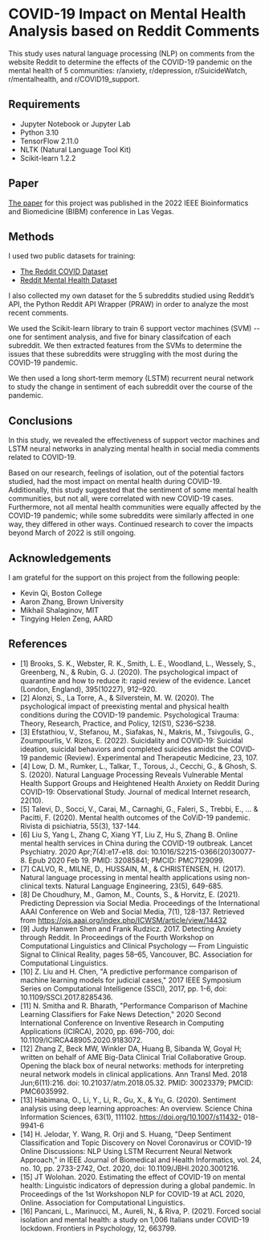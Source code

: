 # COVID-19 Impact on Mental Health Analysis based on Reddit Comments

This study uses natural language processing (NLP) on comments from the website Reddit to determine the effects of the COVID-19 pandemic on the mental health of 5 communities: r/anxiety, r/depression, r/SuicideWatch, r/mentalhealth, and r/COVID19_support.

## Requirements
- Jupyter Notebook or Jupyter Lab
- Python 3.10
- TensorFlow 2.11.0
- NLTK (Natural Language Tool Kit)
- Scikit-learn 1.2.2

## Paper
[The paper](https://ieeexplore.ieee.org/document/9995512) for this project was published in the 2022 IEEE Bioinformatics and Biomedicine (BIBM) conference in Las Vegas.

## Methods
I used two public datasets for training:
- [The Reddit COVID Dataset](https://socialgrep.com/datasets/the-reddit-covid-dataset)
- [Reddit Mental Health Dataset](https://zenodo.org/record/3941387#.ZBS-OezMJhG)

I also collected my own dataset for the 5 subreddits studied using Reddit’s API, the Python Reddit
API Wrapper (PRAW) in order to analyze the most recent comments.

We used the Scikit-learn library to train 6 support vector machines (SVM) -- one for sentiment analysis, and five for binary classifcation of each subreddit. We then extracted features from the SVMs to determine the issues that
these subreddits were struggling with the most during the
COVID-19 pandemic. 

We then used a long short-term memory
(LSTM) recurrent neural network to study the change in
sentiment of each subreddit over the course of the pandemic.

## Conclusions
In this study, we revealed the effectiveness of support
vector machines and LSTM neural networks in analyzing
mental health in social media comments related to COVID-19.

Based on our research, feelings of isolation, out of the potential
factors studied, had the most impact on mental health during
COVID-19. Additionally, this study suggested that the
sentiment of some mental health communities, but not all, were
correlated with new COVID-19 cases. Furthermore, not all
mental health communities were equally affected by the
COVID-19 pandemic; while some subreddits were similarly
affected in one way, they differed in other ways. Continued
research to cover the impacts beyond March of 2022 is still
ongoing.

## Acknowledgements
I am grateful for the support on this project from the following people:
- Kevin Qi, Boston College
- Aaron Zhang, Brown University
- Mikhail Shalaginov, MIT
- Tingying Helen Zeng, AARD

## References
- [1] Brooks, S. K., Webster, R. K., Smith, L. E., Woodland, L., Wessely, S.,
Greenberg, N., &amp; Rubin, G. J. (2020). The psychological impact of
quarantine and how to reduce it: rapid review of the evidence. Lancet
(London, England), 395(10227), 912–920.
- [2] Alonzi, S., La Torre, A., &amp; Silverstein, M. W. (2020). The
psychological impact of preexisting mental and physical health conditions
during the COVID-19 pandemic. Psychological Trauma: Theory,
Research, Practice, and Policy, 12(S1), S236–S238.
- [3] Efstathiou, V., Stefanou, M., Siafakas, N., Makris, M., Tsivgoulis, G.,
Zoumpourlis, V. Rizos, E. (2022). Suicidality and COVID‐19: Suicidal
ideation, suicidal behaviors and completed suicides amidst the COVID‐19
pandemic (Review). Experimental and Therapeutic Medicine, 23, 107.
- [4] Low, D. M., Rumker, L., Talkar, T., Torous, J., Cecchi, G., &amp; Ghosh,
S. S. (2020). Natural Language Processing Reveals Vulnerable Mental
Health Support Groups and Heightened Health Anxiety on Reddit During
COVID-19: Observational Study. Journal of medical Internet research,
22(10).
- [5] Talevi, D., Socci, V., Carai, M., Carnaghi, G., Faleri, S., Trebbi, E., ... &
Pacitti, F. (2020). Mental health outcomes of the CoViD-19
pandemic. Rivista di psichiatria, 55(3), 137-144.
- [6] Liu S, Yang L, Zhang C, Xiang YT, Liu Z, Hu S, Zhang B. Online mental
health services in China during the COVID-19 outbreak. Lancet
Psychiatry. 2020 Apr;7(4):e17-e18. doi: 10.1016/S2215-0366(20)30077-8. Epub 2020 Feb 19. PMID: 32085841; PMCID: PMC7129099.
- [7] CALVO, R., MILNE, D., HUSSAIN, M., &amp; CHRISTENSEN, H.
(2017). Natural language processing in mental health applications using
non-clinical texts. Natural Language Engineering, 23(5), 649-685.
- [8] De Choudhury, M., Gamon, M., Counts, S., & Horvitz, E. (2021).
Predicting Depression via Social Media. Proceedings of the International
AAAI Conference on Web and Social Media, 7(1), 128-137. Retrieved
from https://ojs.aaai.org/index.php/ICWSM/article/view/14432
- [9] Judy Hanwen Shen and Frank Rudzicz. 2017. Detecting Anxiety
through Reddit. In Proceedings of the Fourth Workshop on
Computational Linguistics and Clinical Psychology — From Linguistic
Signal to Clinical Reality, pages 58–65, Vancouver, BC. Association for
Computational Linguistics.
- [10] Z. Liu and H. Chen, "A predictive performance comparison of machine
learning models for judicial cases," 2017 IEEE Symposium Series on
Computational Intelligence (SSCI), 2017, pp. 1-6, doi:
10.1109/SSCI.2017.8285436.
- [11] N. Smitha and R. Bharath, "Performance Comparison of Machine
Learning Classifiers for Fake News Detection," 2020 Second
International Conference on Inventive Research in Computing
Applications (ICIRCA), 2020, pp. 696-700, doi:
10.1109/ICIRCA48905.2020.9183072.
- [12] Zhang Z, Beck MW, Winkler DA, Huang B, Sibanda W, Goyal H; written
on behalf of AME Big-Data Clinical Trial Collaborative Group. Opening
the black box of neural networks: methods for interpreting neural network
models in clinical applications. Ann Transl Med. 2018 Jun;6(11):216. doi:
10.21037/atm.2018.05.32. PMID: 30023379; PMCID: PMC6035992.
- [13] Habimana, O., Li, Y., Li, R., Gu, X., &amp; Yu, G. (2020). Sentiment
analysis using deep learning approaches: An overview. Science China
Information Sciences, 63(1), 111102. https://doi.org/10.1007/s11432-
018-9941-6
- [14] H. Jelodar, Y. Wang, R. Orji and S. Huang, "Deep Sentiment
Classification and Topic Discovery on Novel Coronavirus or COVID-19
Online Discussions: NLP Using LSTM Recurrent Neural Network
Approach," in IEEE Journal of Biomedical and Health Informatics, vol.
24, no. 10, pp. 2733-2742, Oct. 2020, doi: 10.1109/JBHI.2020.3001216.
- [15] JT Wolohan. 2020. Estimating the effect of COVID-19 on mental health:
Linguistic indicators of depression during a global pandemic. In
Proceedings of the 1st Workshopon NLP for COVID-19 at ACL 2020,
Online. Association for Computational Linguistics.
- [16] Pancani, L., Marinucci, M., Aureli, N., & Riva, P. (2021). Forced social
isolation and mental health: a study on 1,006 Italians under COVID-19
lockdown. Frontiers in Psychology, 12, 663799.
